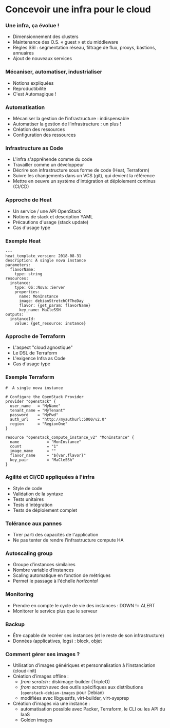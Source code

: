# Concevoir une infra pour le cloud

### Une infra, ça évolue !

-   Dimensionnement des clusters
-   Maintenance des O.S. « guest » et du middleware
-   Règles SSI : segmentation réseau, filtrage de flux, proxys, bastions, annuaires
-   Ajout de nouveaux services

### Mécaniser, automatiser, industrialiser

-   Notions expliquées
-   Reproductibilité
-   C'est Automagique !

### Automatisation

-   Mécaniser la gestion de l’infrastructure : indispensable
-   Automatiser la gestion de l’infrastructure : un plus !
-   Création des ressources
-   Configuration des ressources

### Infrastructure as Code

-   L'infra s'appréhende comme du code
-   Travailler comme un développeur
-   Décrire son infrastructure sous forme de code (Heat, Terraform)
-   Suivre les changements dans un VCS (git), qui devient la référence
-   Mettre en oeuvre un système d'intégration et déploiement continus (CI/CD)

### Approche de Heat

-   Un service / une API OpenStack
-   Notions de stack et description YAML
-   Précautions d'usage (stack update)
-   Cas d'usage type

### Exemple Heat

```
---
heat_template_version: 2018-08-31
description: A single nova instance
parameters:
  flavorName:
    type: string
resources:
  instance:
    type: OS::Nova::Server
    properties:
      name: MonInstance
      image: debianStretchOfTheDay
      flavor: {get_param: flavorName}
      key_name: MaCleSSH
outputs:
  instanceId:
    value: {get_resource: instance}
```

### Approche de Terraform

-   L'aspect "cloud agnostique"
-   Le DSL de Terraform
-   L'exigence Infra as Code
-   Cas d'usage type

### Exemple Terraform

```
#  A single nova instance

# Configure the OpenStack Provider
provider "openstack" {
  user_name   = "MyName"
  tenant_name = "MyTenant"
  password    = "MyPwd"
  auth_url    = "http://myauthurl:5000/v2.0"
  region      = "RegionOne"
}

resource "openstack_compute_instance_v2" "MonInstance" {
  name            = "MonInstance"
  count           = "1"
  image_name      = ""
  flavor_name     = "${var.flavor}"
  key_pair        = "MaCleSSh"
}
```

### Agilité et CI/CD appliquées à l'infra
 
-   Style de code
-   Validation de la syntaxe
-   Tests unitaires
-   Tests d'intégration
-   Tests de déploiement complet

### Tolérance aux pannes

-   Tirer parti des capacités de l'application
-   Ne pas tenter de rendre l'infrastructure compute HA

### Autoscaling group

-   Groupe d’instances similaires
-   Nombre variable d’instances
-   Scaling automatique en fonction de métriques
-   Permet le passage à l'échelle *horizontal*

### Monitoring

-   Prendre en compte le cycle de vie des instances : DOWN != ALERT
-   Monitorer le service plus que le serveur

### Backup

-   Être capable de recréer ses instances (et le reste de son infrastructure)
-   Données (applicatives, logs) : block, objet

### Comment gérer ses images ?

-   Utilisation d’images génériques et personnalisation à l’instanciation (cloud-init)
-   Création d’images offline :
    -   *from scratch* : diskimage-builder (TripleO)
    -   *from scratch* avec des outils spécifiques aux distributions (`openstack-debian-images` pour Debian)
    -   modifiées avec libguestfs, virt-builder, virt-sysprep
-   Création d’images via une instance :
    -   automatisation possible avec Packer, Terraform, le CLI ou les API du IaaS
    -   Golden images

